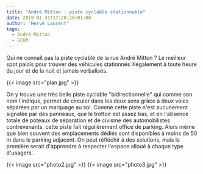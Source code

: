 ```yaml
---
title: "André Mitton : piste cyclable stationnable"
date: 2019-01-31T17:20:25+01:00
author: "Hervé Laurent"
tags:
  - André Mitton
  - GCUM
---
```

Qui ne connaît pas la piste cyclable de la rue André Mitton ?
Le meilleur spot palois pour trouver des véhicules stationnés illégalement à toute heure du jour et de la nuit et jamais verbalisés.

{{< image src="plan.jpg" >}}

On y trouve une très belle piste cyclable "bidirectionnelle" qui comme son nom l'indique, permet de circuler dans les deux sens grâce à deux voies séparées par un marquage au sol.
Comme cette piste n'est aucunement signalée par des panneaux, que le trottoir est assez bas, et en l'absence totale de poteaux de séparation et de civisme des automobilistes contrevenants, cette piste fait régulièrement office de parking. Alors même que bien souvent des emplacements dédiés sont disponibles à moins de 50 m dans le parking adjacent.
On peut réfléchir à des solutions, mais la première serait d'apprendre à respecter l'espace alloué à chaque type d'usagers.

{{< image src="photo2.jpg" >}}
{{< image src="photo3.jpg" >}}
